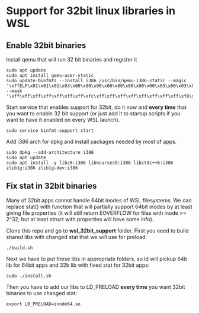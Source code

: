 # Support for 32bit linux libraries in WSL

## Enable 32bit binaries

Install qemu that will run 32 bit binaries and register it
```
sudo apt update
sudo apt install qemu-user-static
sudo update-binfmts --install i386 /usr/bin/qemu-i386-static --magic '\x7fELF\x01\x01\x01\x03\x00\x00\x00\x00\x00\x00\x00\x00\x03\x00\x03\x00\x01\x00\x00\x00' --mask '\xff\xff\xff\xff\xff\xff\xff\xfc\xff\xff\xff\xff\xff\xff\xff\xff\xf8\xff\xff\xff\xff\xff\xff\xff'
```

Start service that enables support for 32bit, do it now and **every time** that you want to enable 32 bit support (or just add it to startup scripts if you want to have it enabled on every WSL launch).
```
sudo service binfmt-support start
```

Add i386 arch for dpkg and install packages needed by most of apps.
```
sudo dpkg --add-architecture i386
sudo apt update
sudo apt install -y libc6:i386 libncurses5:i386 libstdc++6:i386 zlib1g:i386 zlib1g-dev:i386
```

## Fix stat in 32bit binaries

Many of 32bit apps cannot handle 64bit inodes of WSL filesystems.
We can replace stat() with function that will partially support 64bit inodes by at least giving file properties (it will still return EOVERFLOW for files with inode >= 2^32, but at least struct with properties will have some info).

Clone this repo and go to **wsl_32bit_support** folder.
First you need to build shared libs with changed stat that we will use for preload:
```
./build.sh
```
Next we have to put these libs in appropriate folders, so ld will pickup 64b lib for 64bit apps and 32b lib with fixed stat for 32bit apps:
```
sudo ./install.sh
```

Then you have to add our libs to LD_PRELOAD **every time** you want 32bit binaries to use changed stat:
```
export LD_PRELOAD=inode64.so
```
